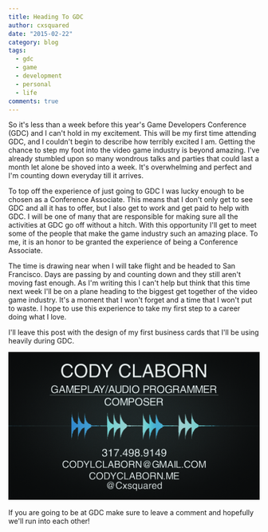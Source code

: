 ```yaml
---
title: Heading To GDC
author: cxsquared
date: "2015-02-22"
category: blog
tags: 
  - gdc
  - game
  - development
  - personal
  - life
comments: true
---
```

So it's less than a week before this year's Game Developers Conference (GDC) and I can't hold in my excitement. This will be my first time attending GDC, and I couldn't begin to describe how terribly excited I am. Getting the chance to step my foot into the video game industry is beyond amazing. I've already stumbled upon so many wondrous talks and parties that could last a month let alone be shoved into a week. It's overwhelming and perfect and I'm counting down everyday till it arrives.

To top off the experience of just going to GDC I was lucky enough to be chosen as a Conference Associate. This means that I don't only get to see GDC and all it has to offer, but I also get to work and get paid to help with GDC. I will be one of many that are responsible for making sure all the activities at GDC go off without a hitch. With this opportunity I'll get to meet some of the people that make the game industry such an amazing place. To me, it is an honor to be granted the experience of being a Conference Associate.

The time is drawing near when I will take flight and be headed to San Francisco. Days are passing by and counting down and they still aren't moving fast enough. As I'm writing this I can't help but think that this time next week I'll be on a plane heading to the biggest get together of the video game industry. It's a moment that I won't forget and a time that I won't put to waste. I hope to use this experience to take my first step to a career doing what I love.

I'll leave this post with the design of my first business cards that I'll be using heavily during GDC.

![Business card made for GDC. It's black with a blue sound wave. It says Cody Claborn](SingleSide.jpg)

If you are going to be at GDC make sure to leave a comment and hopefully we'll run into each other!
